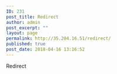 ```yaml
---
ID: 231
post_title: Redirect
author: admin
post_excerpt: ""
layout: page
permalink: http://35.204.16.51/redirect/
published: true
post_date: 2018-04-16 13:16:52
---
```

<?php


                <h2>Redirect</h2>
                <?php
                        //Here we display a message if we are logged in!
                        if (isset($_SESSION['u_id'])) {
                                echo "You are logged in!";
                        }
                ?>